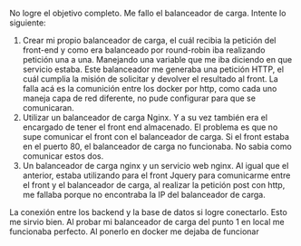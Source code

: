 No logre el objetivo completo. 
Me fallo el balanceador de carga. Intente lo siguiente:
  1. Crear mi propio balanceador de carga, el cuál recibia la petición del front-end y como era balanceado por round-robin iba realizando petición una a una. Manejando
	una variable que me iba diciendo en que servicio estaba. Este balanceador me generaba una petición HTTP, el cuál cumplia la misión de solicitar y devolver el
	resultado al front. La falla acá es la comunición entre los docker por http, como cada uno maneja capa de red diferente, no pude configurar para que se comunicaran.
  2. Utilizar un balanceador de carga Nginx. Y a su vez también era el encargado de tener el front end almacenado. El problema es que no supe comunicar el front  con el
	balanceador de carga. Si el front estaba en el puerto 80, el balanceador de carga no funcionaba. No sabia como comunicar estos dos.
  3. Un balanceador de carga nginx y un servicio web nginx. Al igual que el anterior, estaba utilizando para el front Jquery para comunicarme entre el front y el 
	balanceador de carga, al realizar la petición post con http, me fallaba porque no encontraba la IP del balanceador de carga.

La conexión entre los backend y la base de datos si logre conectarlo. Esto me sirvio bien.
Al probar mi balanceador de carga del punto 1 en local me funcionaba perfecto. Al ponerlo en docker me dejaba de funcionar	